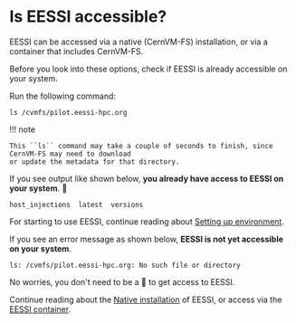 # Is EESSI accessible?

EESSI can be accessed via a native (CernVM-FS) installation,
or via a container that includes CernVM-FS.

Before you look into these options, check if EESSI is already accessible on your system.

Run the following command:
``` { .bash .copy }
ls /cvmfs/pilot.eessi-hpc.org
```

!!! note

    This ``ls`` command may take a couple of seconds to finish, since CernVM-FS may need to download
    or update the metadata for that directory.

If you see output like shown below, **you already have access to EESSI on your system**. :tada:
```
host_injections  latest  versions
```

For starting to use EESSI, continue reading about
[Setting up environment](../../using_eessi/setting_up_environment).

If you see an error message as shown below, **EESSI is not yet accessible on your
system**.
```
ls: /cvmfs/pilot.eessi-hpc.org: No such file or directory
```
No worries, you don't need to be a :mage: to get access to EESSI.

Continue reading about the [Native installation](native_installation) of EESSI,
or access via the [EESSI container](eessi_container).

